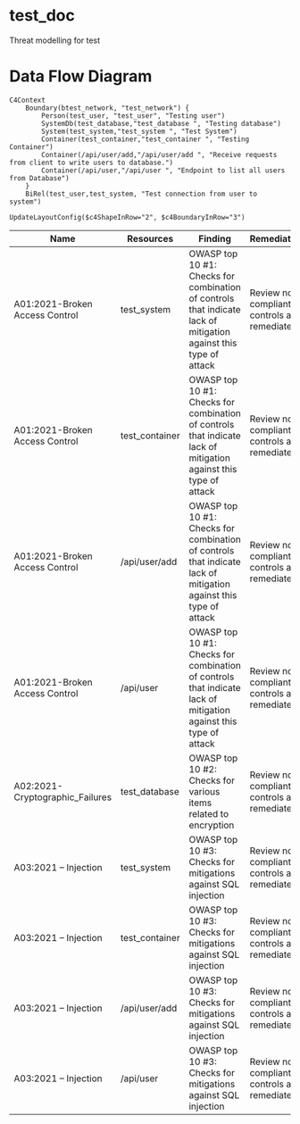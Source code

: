# test_doc
Threat modelling for test

# Data Flow Diagram
```mermaid
C4Context
	Boundary(btest_network, "test_network") {
		Person(test_user, "test_user", "Testing user")
		SystemDb(test_database,"test_database ", "Testing database")
		System(test_system,"test_system ", "Test System")
		Container(test_container,"test_container ", "Testing Container")
		Container(/api/user/add,"/api/user/add ", "Receive requests from client to write users to database.")
		Container(/api/user,"/api/user ", "Endpoint to list all users from Database")
	}
	BiRel(test_user,test_system, "Test connection from user to system")

UpdateLayoutConfig($c4ShapeInRow="2", $c4BoundaryInRow="3")
```
| Name | Resources | Finding | Remediation | Severity |
|-----|-----|-----|-----|-----|
| A01:2021-Broken Access Control | test_system | OWASP top 10 #1: Checks for combination of controls that indicate lack of mitigation against this type of attack | Review non-compliant controls and remediate | 1 | 
| A01:2021-Broken Access Control | test_container | OWASP top 10 #1: Checks for combination of controls that indicate lack of mitigation against this type of attack | Review non-compliant controls and remediate | 1 | 
| A01:2021-Broken Access Control | /api/user/add | OWASP top 10 #1: Checks for combination of controls that indicate lack of mitigation against this type of attack | Review non-compliant controls and remediate | 1 | 
| A01:2021-Broken Access Control | /api/user | OWASP top 10 #1: Checks for combination of controls that indicate lack of mitigation against this type of attack | Review non-compliant controls and remediate | 1 | 
| A02:2021-Cryptographic_Failures | test_database | OWASP top 10 #2: Checks for various items related to encryption | Review non-compliant controls and remediate | 1 | 
| A03:2021 – Injection | test_system | OWASP top 10 #3: Checks for mitigations against SQL injection | Review non-compliant controls and remediate | 1 | 
| A03:2021 – Injection | test_container | OWASP top 10 #3: Checks for mitigations against SQL injection | Review non-compliant controls and remediate | 1 | 
| A03:2021 – Injection | /api/user/add | OWASP top 10 #3: Checks for mitigations against SQL injection | Review non-compliant controls and remediate | 1 | 
| A03:2021 – Injection | /api/user | OWASP top 10 #3: Checks for mitigations against SQL injection | Review non-compliant controls and remediate | 1 | 
